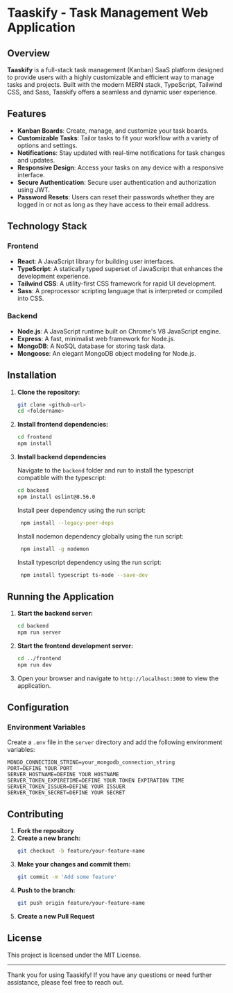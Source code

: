 # Taaskify - Task Management Web Application

## Overview

**Taaskify** is a full-stack task management (Kanban) SaaS platform designed to provide users with a highly customizable and efficient way to manage tasks and projects. Built with the modern MERN stack, TypeScript, Tailwind CSS, and Sass, Taaskify offers a seamless and dynamic user experience.

## Features

- **Kanban Boards**: Create, manage, and customize your task boards.
- **Customizable Tasks**: Tailor tasks to fit your workflow with a variety of options and settings.
- **Notifications**: Stay updated with real-time notifications for task changes and updates.
- **Responsive Design**: Access your tasks on any device with a responsive interface.
- **Secure Authentication**: Secure user authentication and authorization using JWT.
- **Password Resets**: Users can reset their passwords whether they are logged in or not as long as they have access to their email address.




## Technology Stack

### Frontend
- **React**: A JavaScript library for building user interfaces.
- **TypeScript**: A statically typed superset of JavaScript that enhances the development experience.
- **Tailwind CSS**: A utility-first CSS framework for rapid UI development.
- **Sass**: A preprocessor scripting language that is interpreted or compiled into CSS.

### Backend
- **Node.js**: A JavaScript runtime built on Chrome's V8 JavaScript engine.
- **Express**: A fast, minimalist web framework for Node.js.
- **MongoDB**: A NoSQL database for storing task data.
- **Mongoose**: An elegant MongoDB object modeling for Node.js.

## Installation

1. **Clone the repository:**
    ```bash
    git clone <github-url>
    cd <foldername>
    ```

2. **Install frontend dependencies:**
    ```bash
    cd frontend
    npm install
    ```

3. **Install backend dependencies**

   Navigate to the `backend` folder and run to install the typescript compatible with the typescript:

   ```sh
   cd backend
   npm install eslint@8.56.0
   ```

   Install peer dependency using the run script:
   ```sh
    npm install --legacy-peer-deps
   ```

   Install nodemon dependency globally using the run script:
   ```sh
    npm install -g nodemon
   ```

   Install typescript dependency using the run script:
   ```sh
    npm install typescript ts-node --save-dev
   ```

## Running the Application

1. **Start the backend server:**
    ```bash
    cd backend
    npm run server
    ```

2. **Start the frontend development server:**
    ```bash
    cd ../frontend
    npm run dev
    ```

3. Open your browser and navigate to `http://localhost:3000` to view the application.

## Configuration

### Environment Variables

Create a `.env` file in the `server` directory and add the following environment variables:

```
MONGO_CONNECTION_STRING=your_mongodb_connection_string
PORT=DEFINE YOUR PORT
SERVER_HOSTNAME=DEFINE YOUR HOSTNAME
SERVER_TOKEN_EXPIRETIME=DEFINE YOUR TOKEN EXPIRATION TIME
SERVER_TOKEN_ISSUER=DEFINE YOUR ISSUER
SERVER_TOKEN_SECRET=DEFINE YOUR SECRET
```

## Contributing

1. **Fork the repository**
2. **Create a new branch:**
    ```bash
    git checkout -b feature/your-feature-name
    ```
3. **Make your changes and commit them:**
    ```bash
    git commit -m 'Add some feature'
    ```
4. **Push to the branch:**
    ```bash
    git push origin feature/your-feature-name
    ```
5. **Create a new Pull Request**

## License

This project is licensed under the MIT License.

---

Thank you for using Taaskify! If you have any questions or need further assistance, please feel free to reach out.



